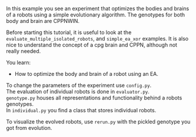In this example you see an experiment that optimizes the bodies and brains of a robots using a simple evolutionary algorithm.
The genotypes for both body and brain are CPPNWIN.

Before starting this tutorial, it is useful to look at the 
`evaluate_multiple_isolated_robots`, and `simple_ea_xor` examples.
It is also nice to understand the concept of a cpg brain and CPPN, although not really needed.

You learn:
- How to optimize the body and brain of a robot using an EA.

To change the parameters of the experiment use `config.py`.<br/>
The evaluation of individual robots is done in `evaluator.py`.<br/>
`genotype.py` houses all representations and functionality behind a robots genotypes.<br/>
In `individual.py` you find a class that stores individual robots.

To visualize the evolved robots, use `rerun.py` with the pickled genotype you got from evolution.